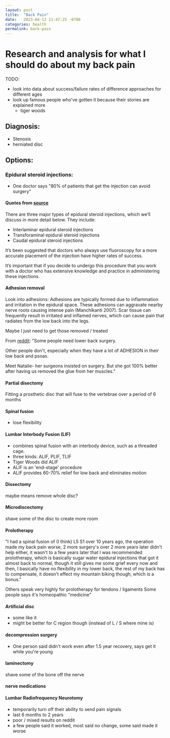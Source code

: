 ```yaml
---
layout: post
title:  "Back Pain"
date:   2023-04-12 11:47:25 -0700
categories: health
permalink: back-pain
---
```

# Research and analysis for what I should do about my back pain

TODO: 
- look into data about success/failure rates of difference approaches for different ages
- look up famous people who've gotten it because their stories are explained more
  * tiger woods

## Diagnosis:
- Stenosis
- herniated disc

## Options:

### Epidural steroid injections:
- One doctor says "80% of patients that get the injection can avoid surgery"

#### Quotes from [source](https://paindoctor.com/faq-epidural-steroid-injections/)

There are three major types of epidural steroid injections, which we’ll discuss in more detail below. They include:

- Interlaminar epidural steroid injections
- Transforaminal epidural steroid injections
- Caudal epidural steroid injections

It’s been suggested that doctors who always use fluoroscopy for a more accurate placement of the injection have higher rates of success.

It’s important that if you decide to undergo this procedure that you work with a doctor who has extensive knowledge and practice in administering these injections.

#### Adhesion removal

Look into adhesions: Adhesions are typically formed due to inflammation and irritation in the epidural space. These adhesions can aggravate nearby nerve roots causing intense pain (Manchikanti 2007). Scar tissue can frequently result in irritated and inflamed nerves, which can cause pain that radiates from the low back into the legs.

Maybe I just need to get those removed / treated

From [reddit](https://www.reddit.com/r/AskOldPeople/comments/blhgtf/has_anyone_had_lower_back_surgery_how_did_that/):
"Some people need lower back surgery.

Other people don't, especially when they have a lot of ADHESION in their low back and psoas.

Meet Natalie- her surgeons insisted on surgery. But she got 100% better after having us removed the glue from her muscles."

#### Partial disectomy
Fitting a prosthetic disc that will fuse to the vertebrae over a period of 6 months

#### Spinal fusion
- lose flexibility

#### Lumbar Interbody Fusion (LIF) 
- combines spinal fusion with an interbody device, such as a threaded cage.
- three kinds: ALIF, PLIF, TLIF
- Tiger Woods did ALIF
- ALIF is an 'end-stage' procedure
- ALIF provides 60-70% relief for low back and eliminates motion

#### Dissectomy
maybe means remove whole disc?

#### Microdiscectomy
shave some of the disc to create more room

#### Prolotherapy
"I had a spinal fusion of (I think) L5 S1 over 10 years ago, the operation made my back pain worse, 2 more surgery's over 2 more years later didn't help either, it wasn't to a few years later that I was recommended prolotherapy, which is basically sugar water epidural injections that got it almost back to normal, though it still gives me some grief every now and then, I basically have no flexibility in my lower back, the rest of my back has to compensate, it doesn't effect my mountain biking though, which is a bonus."

Others speak very highly for prolotherapy for tendons / ligaments
Some people says it's homeopathic "medicine"

#### Artificial disc
- some like it
- might be better for C region though (instead of L / S where mine is)

#### decompression surgery
- One person said didn't work even after 1.5 year recovery, says get it while you're young

#### laminectomy
shave some of the bone off the nerve

#### nerve medications

#### Lumbar Radiofrequency Neurotomy
- temporarily turn off their ability to send pain signals
- last 6 months to 2 years
- poor / mixed results on reddit
- a few people said it worked, most said no change, some said made it worse
